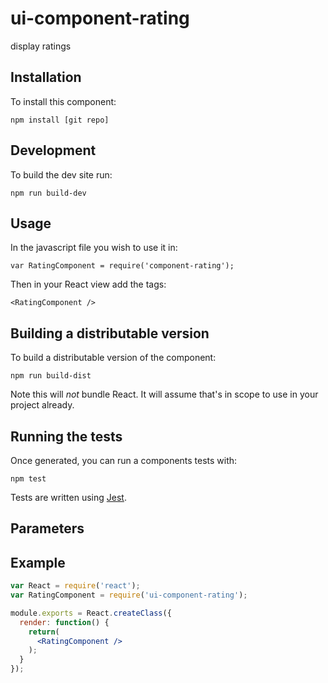 # ui-component-rating
display ratings

## Installation
To install this component:

`npm install [git repo]`

## Development
To build the dev site run:

`npm run build-dev`

## Usage
In the javascript file you wish to use it in:

`var RatingComponent = require('component-rating');`

Then in your React view add the tags:

`<RatingComponent />`

## Building a distributable version
To build a distributable version of the component:

`npm run build-dist`

Note this will *not* bundle React. It will assume that's in scope to use in your project already.

## Running the tests
Once generated, you can run a components tests with:

`npm test`

Tests are written using [Jest](https://facebook.github.io/jest/).

## Parameters

## Example

```jsx
var React = require('react');
var RatingComponent = require('ui-component-rating');

module.exports = React.createClass({
  render: function() {
    return(
      <RatingComponent />
    );
  }
});
```
